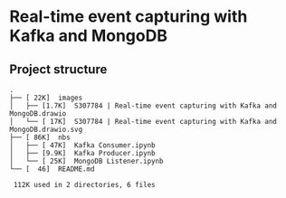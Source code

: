 # Real-time event capturing with Kafka and MongoDB

## Project structure
```
.
├── [ 22K]  images
│   ├── [1.7K]  S307784 | Real-time event capturing with Kafka and MongoDB.drawio
│   └── [ 17K]  S307784 | Real-time event capturing with Kafka and MongoDB.drawio.svg
├── [ 86K]  nbs
│   ├── [ 47K]  Kafka Consumer.ipynb
│   ├── [9.9K]  Kafka Producer.ipynb
│   └── [ 25K]  MongoDB Listener.ipynb
└── [  46]  README.md

 112K used in 2 directories, 6 files
 ```